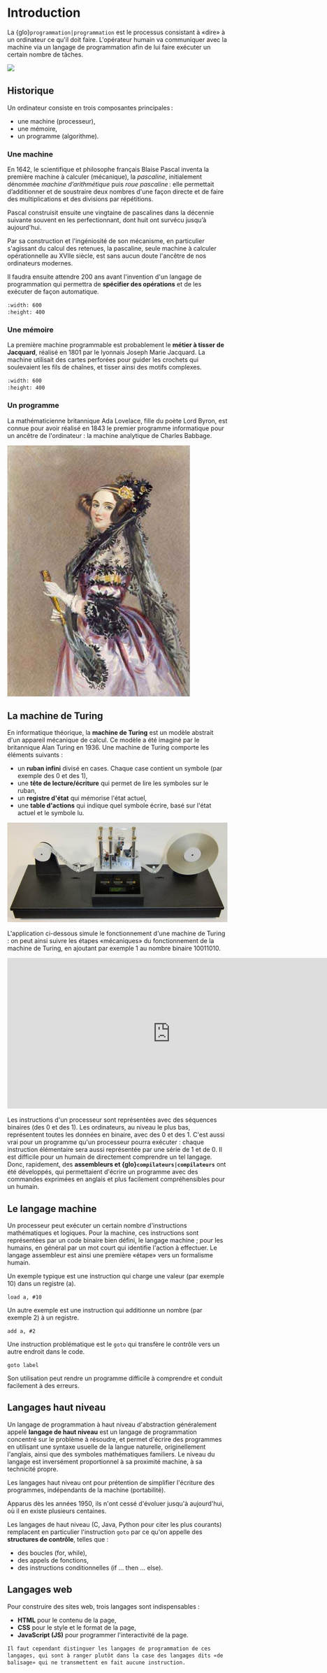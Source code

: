 # Introduction

La {glo}`programmation|programmation` est le processus consistant à «dire» à un ordinateur ce qu'il doit faire. L'opérateur humain va communiquer avec la machine via un langage de programmation afin de lui faire exécuter un certain nombre de tâches.

<!-- REVIEW/JPP: les goûts et les couleurs… j'avoue qu'un GIF animé, personnellement, dans un cas comme ça, m'empêche juste de me concentrer sur le texte. Il y a un truc qui bouge, qui est flashy, mais qui est largement inutile car il n'illustre aucun concept qu'on a envie d'expliquer. -->

![](https://media.giphy.com/media/26tn33aiTi1jkl6H6/giphy.gif)


## Historique

Un ordinateur consiste en trois composantes principales :

- une machine (processeur),
- une mémoire,
- un programme (algorithme).

### Une machine

En 1642, le scientifique et philosophe français Blaise Pascal inventa la première machine à calculer (mécanique), la *pascaline*, initialement dénommée *machine d’arithmétique* puis *roue pascaline* : elle permettait d’additionner et de soustraire deux nombres d'une façon directe et de faire des multiplications et des divisions par répétitions.

Pascal construisit ensuite une vingtaine de pascalines dans la décennie suivante souvent en les perfectionnant, dont huit ont survécu jusqu’à aujourd'hui.

Par sa construction et l'ingéniosité de son mécanisme, en particulier s'agissant du calcul des retenues, la pascaline, seule machine à calculer opérationnelle au XVIIe siècle, est sans aucun doute l'ancêtre de nos ordinateurs modernes.

Il faudra ensuite attendre 200 ans avant l'invention d'un langage de programmation qui permettra de **spécifier des opérations** et de les exécuter de façon automatique.

```{image} Im55.jpeg
:width: 600
:height: 400
```

<!--
![](Im55.jpeg)
-->

### Une mémoire

La première machine programmable est probablement le **métier à tisser de Jacquard**, réalisé en 1801 par le lyonnais Joseph Marie Jacquard. La machine utilisait des cartes perforées pour guider les crochets qui soulevaient les fils de chaînes, et tisser ainsi des motifs complexes.

```{image} Im56.jpeg
:width: 600
:height: 400
```

<!---
![](Im56.jpeg)
-->

<!---
<iframe width="745" height="545" src="https://www.youtube.com/embed/eE5wxtaIcE" title="YouTube video player" frameborder="0" allow="accelerometer; autoplay; clipboard-write; encrypted-media; gyroscope; picture-in-picture" allowfullscreen></iframe> -->

### Un programme

La mathématicienne britannique Ada Lovelace, fille du poète Lord Byron, est connue pour avoir réalisé en 1843 le premier programme informatique pour un ancêtre de l'ordinateur : la machine analytique de Charles Babbage.

![](ada.jpeg)

## La machine de Turing

En informatique théorique, la **machine de Turing** est un modèle abstrait d'un appareil mécanique de calcul. Ce modèle a été imaginé par le britannique Alan Turing en 1936. Une machine de Turing comporte les éléments suivants :

- un **ruban infini** divisé en cases. Chaque case contient un symbole (par exemple des 0 et des 1),
- une **tête de lecture/écriture** qui permet de lire les symboles sur le ruban,
- un **registre d'état** qui mémorise l'état actuel,
- une **table d'actions** qui indique quel symbole écrire, basé sur l'état actuel et le symbole lu.

![](turing.jpeg)

L'application ci-dessous simule le fonctionnement d'une machine de Turing : on peut ainsi suivre les étapes «mécaniques» du fonctionnement de la machine de Turing, en ajoutant par exemple 1 au nombre binaire 10011010.

<iframe width="745" height="345" src="https://animations.interstices.info/machine-turing/index.html" title="Simu Turing" frameborder="0" allow="accelerometer; autoplay; clipboard-write; encrypted-media; gyroscope; picture-in-picture" allowfullscreen></iframe>

Les instructions d'un processeur sont représentées avec des séquences binaires (des 0 et des 1). Les ordinateurs, au niveau le plus bas, représentent toutes les données en binaire, avec des 0 et des 1. C'est aussi vrai pour un programme qu'un processeur pourra exécuter : chaque instruction élémentaire sera aussi représentée par une série de 1 et de 0. Il est difficile pour un humain de directement comprendre un tel langage. Donc, rapidement, des **assembleurs et {glo}`compilateurs|compilateurs`** ont été développés, qui permettaient d'écrire un programme avec des commandes exprimées en anglais et plus facilement compréhensibles pour un humain. 

## Le langage machine

Un processeur peut exécuter un certain nombre d'instructions mathématiques et logiques. Pour la machine, ces instructions sont représentées par un code binaire bien défini, le langage machine ; pour les humains, en général par un mot court qui identifie l'action à effectuer. Le langage assembleur est ainsi une première «étape» vers un formalisme humain.

Un exemple typique est une instruction qui charge une valeur (par exemple 10) dans un registre (a).

    load a, #10

Un autre exemple est une instruction qui additionne un nombre (par exemple 2) à un registre.

    add a, #2

Une instruction problématique est le `goto` qui transfère le contrôle vers un autre endroit dans le code.

    goto label

Son utilisation peut rendre un programme difficile à comprendre et conduit facilement à des erreurs.

## Langages haut niveau

Un langage de programmation à haut niveau d'abstraction généralement appelé **langage de haut niveau** est un langage de programmation concentré sur le problème à résoudre, et permet d'écrire des programmes en utilisant une syntaxe usuelle de la langue naturelle, originellement l'anglais, ainsi que des symboles mathématiques familiers. Le niveau du langage est inversément proportionnel à sa proximité machine, à sa technicité propre.

Les langages haut niveau ont pour prétention de simplifier l'écriture des programmes, indépendants de la machine (portabilité).

Apparus dès les années 1950, ils n'ont cessé d'évoluer jusqu'à aujourd'hui, où il en existe plusieurs centaines.

Les langages de haut niveau (C, Java, Python pour citer les plus courants) remplacent en particulier l'instruction `goto` par ce qu'on appelle des **structures de contrôle**, telles que :

- des boucles (for, while),
- des appels de fonctions,
- des instructions conditionnelles (if ... then ... else).

## Langages web

Pour construire des sites web, trois langages sont indispensables :

- **HTML** pour le contenu de la page,
- **CSS** pour le style et le format de la page,
- **JavaScript (JS)** pour programmer l'interactivité de la page.

````{admonition} Remarque
Il faut cependant distinguer les langages de programmation de ces langages, qui sont à ranger plutôt dans la case des langages dits «de balisage» qui ne transmettent en fait aucune instruction.
````

<!--
<img src="poster-des-langages-de-programmation.pdf" alt="Langages de programmation" width="820" height="520">
-->


<!-- ## Tendances actuelles
Le domaine de l'informatique connait plusieurs tendances qui sont à la mode en ce moment. Ces sujets apparaissent régulièrement dans la presse et dans les médias. -->

<!-- ### Machine learning
L'apprentissage automatique, où machine learning (ML) en anglais, est un champ d'intelligence artificielle qui donne à l'ordinateur la capacité d'apprendre à partir de données massives.

<!-- ### Big data
Les données massives, **big data** en anglais, désignent les informations qui résultent d'une explosion quantitative des données durant ces dernières années. Elles nécessitent souvent de multiples machines et des traitements parallélisés.

![](big_data.png)

<!-- ### Intelligence artificielle
L'intelligence artificielle (IA) désigne un ensemble de théories et techniques permettant la résolution de problèmes complexes : c'est cette puissance de calcul qui autorise le terme d'"intelligence" en rapprochement avec l'intelligence humaine.

Une avancée majeure fut l'ordinateur **Deep Blue** développé par IBM, premier ordinateur à battre un champion mondial d'échecs, Garry Kasparov, en 1997.

En 2011 l'ordinateur **IBM Watson** a gagné au jeu télévisé **Jeopardy !** en répondant à des questions et en utilisant un traitement de langage naturel.

<!-- ### Internet des objets
L'**internet des objets**, ou Internet of Things (IoT) en anglais, désigne un nombre croissant d'objets connectés à l'internet, dans le domaine de la santé, de la domotique et de la logistique.

![](iot.jpeg)

<!-- ### Cybersécurité (blockchain)
Le **blockchain** est une technologie de stockage et de transmission d'informations sans organe de contrôle.
C'est une base de données distribuée, et protégée contre la falsification.

La monnaie virtuelle **bitcoin** utilise cette technologie.
-->

